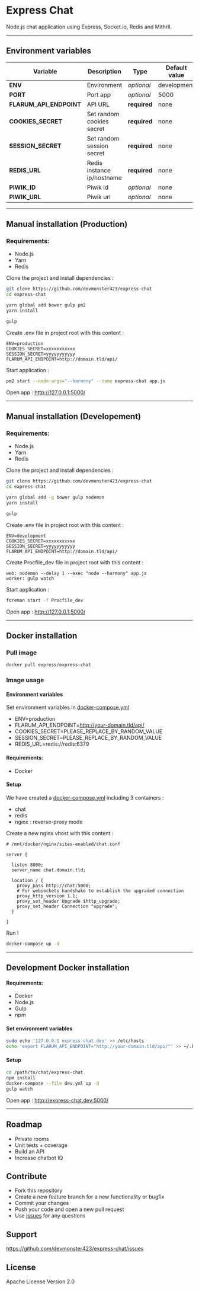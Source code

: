 # Express Chat

Node.js chat application using Express, Socket.io, Redis and Mithril.

---

## Environment variables

| Variable | Description | Type | Default value |
| -------- | ----------- | ---- | ------------- |
| **ENV** | Environment | *optional* | development
| **PORT** | Port app | *optional* | 5000
| **FLARUM_API_ENDPOINT** | API URL | **required** | none
| **COOKIES_SECRET** | Set random cookies secret | **required** | none
| **SESSION_SECRET** | Set random session secret | **required** | none
| **REDIS_URL** | Redis instance ip/hostname | **required**  | none
| **PIWIK_ID** | Piwik id | *optional* | none
| **PIWIK_URL** | Piwik url | *optional* | none

---

## Manual installation (Production)

### Requirements:

* Node.js
* Yarn
* Redis

Clone the project and install dependencies :
```bash
git clone https://github.com/devmonster423/express-chat
cd express-chat

yarn global add bower gulp pm2
yarn install

gulp
```

Create .env file in project root with this content :

```
ENV=production
COOKIES_SECRET=xxxxxxxxxxx
SESSION_SECRET=yyyyyyyyyyy
FLARUM_API_ENDPOINT=http://domain.tld/api/
```

Start application :

```bash
pm2 start --node-args="--harmony" --name express-chat app.js
```

Open app : http://127.0.0.1:5000/

---

## Manual installation (Developement)

### Requirements:

* Node.js
* Yarn
* Redis

Clone the project and install dependencies :
```bash
git clone https://github.com/devmonster423/express-chat
cd express-chat

yarn global add -g bower gulp nodemon
yarn install

gulp
```

Create .env file in project root with this content :

```
ENV=development
COOKIES_SECRET=xxxxxxxxxxx
SESSION_SECRET=yyyyyyyyyyy
FLARUM_API_ENDPOINT=http://domain.tld/api/
```

Create Procfile_dev file in project root with this content :

```
web: nodemon --delay 1 --exec "node --harmony" app.js
worker: gulp watch
```

Start application :

```bash
foreman start -f Procfile_dev
```

Open app : http://127.0.0.1:5000/

---

## Docker installation

### Pull image
```bash
docker pull express/express-chat
```

### Image usage

#### Environment variables

Set environment variables in [docker-compose.yml](https://github.com/devmonster423/express-chat/blob/master/docker-compose.yml)

* ENV=production
* FLARUM_API_ENDPOINT=http://your-domain.tld/api/
* COOKIES_SECRET=PLEASE_REPLACE_BY_RANDOM_VALUE
* SESSION_SECRET=PLEASE_REPLACE_BY_RANDOM_VALUE
* REDIS_URL=redis://redis:6379

#### Requirements:

* Docker

#### Setup

We have created a [docker-compose.yml](https://github.com/devmonster423/express-chat/blob/master/docker-compose.yml) including 3 containers :

* chat
* redis
* nginx : reverse-proxy mode

Create a new nginx vhost with this content :

```nginx
# /mnt/docker/nginx/sites-enabled/chat.conf

server {

  listen 8000;
  server_name chat.domain.tld;

  location / {
    proxy_pass http://chat:5000;
    # For websockets handshake to establish the upgraded connection
    proxy_http_version 1.1;
    proxy_set_header Upgrade $http_upgrade;
    proxy_set_header Connection "upgrade";
  }

}
```

Run !

```bash
docker-compose up -d
```

---

## Development Docker installation

#### Requirements:

* Docker
* Node.js
* Gulp
* npm

#### Set environment variables
```bash
sudo echo '127.0.0.1 express-chat.dev' >> /etc/hosts
echo 'export FLARUM_API_ENDPOINT="http://your-domain.tld/api/"' >> ~/.bash_profile
```

#### Setup

```bash
cd /path/to/chat/express-chat
npm install
docker-compose --file dev.yml up -d
gulp watch
```
Open app : http://express-chat.dev:5000/

---

## Roadmap

- Private rooms
- Unit tests + coverage
- Build an API
- Increase chatbot IQ

## Contribute

- Fork this repository
- Create a new feature branch for a new functionality or bugfix
- Commit your changes
- Push your code and open a new pull request
- Use [issues](https://github.com/devmonster423/express-chat/issues) for any questions

## Support

https://github.com/devmonster423/express-chat/issues

## License

Apache License Version 2.0
